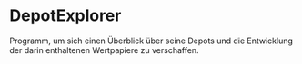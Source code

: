 # DepotExplorer

Programm, um sich einen Überblick über seine Depots und die Entwicklung der darin enthaltenen Wertpapiere zu verschaffen.
